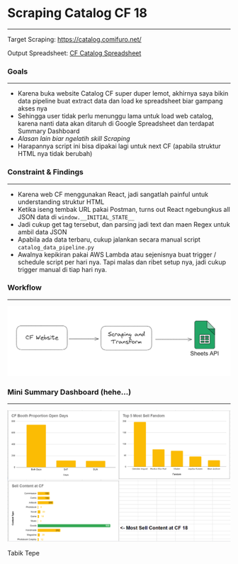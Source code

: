 # **Scraping Catalog CF 18**
---

Target Scraping: https://catalog.comifuro.net/

Output Spreadsheet: [CF Catalog Spreadsheet](https://docs.google.com/spreadsheets/d/1FsRe6uMCihiFX1CVFEHOG1N8r-l2vPAI7Q7HmIZ3jis/edit?usp=sharing)

### **Goals**
---
- Karena buka website Catalog CF super duper lemot, akhirnya saya bikin data pipeline buat extract data dan load ke spreadsheet biar gampang akses nya
- Sehingga user tidak perlu menunggu lama untuk load web catalog, karena nanti data akan ditaruh di Google Spreadsheet dan terdapat Summary Dashboard
- *Alasan lain biar ngelatih skill Scraping*
- Harapannya script ini bisa dipakai lagi untuk next CF (apabila struktur HTML nya tidak berubah)

### **Constraint & Findings**
---
- Karena web CF menggunakan React, jadi sangatlah painful untuk understanding struktur HTML
- Ketika iseng tembak URL pakai Postman, turns out React ngebungkus all JSON data di `window.__INITIAL_STATE__`
- Jadi cukup get tag tersebut, dan parsing jadi text dan maen Regex untuk ambil data JSON
- Apabila ada data terbaru, cukup jalankan secara manual script `catalog_data_pipeline.py`
- Awalnya kepikiran pakai AWS Lambda atau sejenisnya buat trigger / schedule script per hari nya. Tapi malas dan ribet setup nya, jadi cukup trigger manual di tiap hari nya.

### **Workflow**
---

![general_workflow](assets/general_workflow.png)

### **Mini Summary Dashboard (hehe...)**
---

![dashboard](assets/dashboard.png)


Tabik
Tepe
